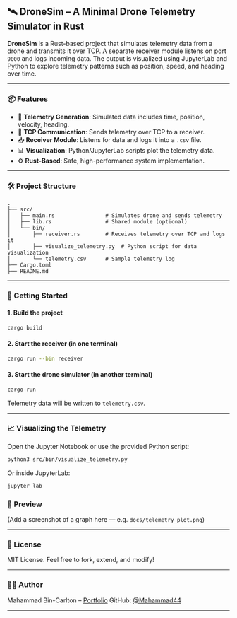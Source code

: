 ## 🛰️ DroneSim – A Minimal Drone Telemetry Simulator in Rust

**DroneSim** is a Rust-based project that simulates telemetry data from a drone and transmits it over TCP. A separate receiver module listens on port `9000` and logs incoming data. The output is visualized using JupyterLab and Python to explore telemetry patterns such as position, speed, and heading over time.

---

### 📦 Features

* 📡 **Telemetry Generation**: Simulated data includes time, position, velocity, heading.
* 🔌 **TCP Communication**: Sends telemetry over TCP to a receiver.
* 📥 **Receiver Module**: Listens for data and logs it into a `.csv` file.
* 📊 **Visualization**: Python/JupyterLab scripts plot the telemetry data.
* ⚙️ **Rust-Based**: Safe, high-performance system implementation.

---

### 🛠️ Project Structure

```
.
├── src/
│   ├── main.rs                # Simulates drone and sends telemetry
│   ├── lib.rs                 # Shared module (optional)
│   └── bin/
│       ├── receiver.rs        # Receives telemetry over TCP and logs it
│       ├── visualize_telemetry.py  # Python script for data visualization
│       └── telemetry.csv      # Sample telemetry log
├── Cargo.toml
├── README.md
```

---

### 🚀 Getting Started

#### 1. Build the project

```bash
cargo build
```

#### 2. Start the receiver (in one terminal)

```bash
cargo run --bin receiver
```

#### 3. Start the drone simulator (in another terminal)

```bash
cargo run
```

Telemetry data will be written to `telemetry.csv`.

---

### 📈 Visualizing the Telemetry

Open the Jupyter Notebook or use the provided Python script:

```bash
python3 src/bin/visualize_telemetry.py
```

Or inside JupyterLab:

```bash
jupyter lab
```


### 📸 Preview

(Add a screenshot of a graph here — e.g. `docs/telemetry_plot.png`)

---

### 📜 License

MIT License. Feel free to fork, extend, and modify!

---

### 👨‍💻 Author

Mahammad Bin-Carlton – [Portfolio](https://mahammadbincarlton.com)
GitHub: [@Mahammad44](https://github.com/Mahammad44)

---



